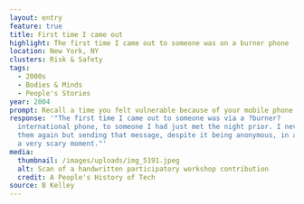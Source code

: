 ```yaml
---
layout: entry
feature: true
title: First time I came out
highlight: The first time I came out to someone was on a burner phone
location: New York, NY
clusters: Risk & Safety
tags:
  - 2000s
  - Bodies & Minds
  - People's Stories
year: 2004
prompt: Recall a time you felt vulnerable because of your mobile phone.
response: '"The first time I came out to someone was via a ?burner?
  international phone, to someone I had just met the night prior. I never saw
  them again but sending that message, despite it being anonymous, in a way, was
  a very scary moment."'
media:
  thumbnail: /images/uploads/img_5191.jpeg
  alt: Scan of a handwritten participatory workshop contribution
  credit: A People's History of Tech
source: B Kelley
---
```

